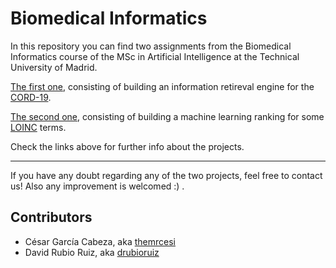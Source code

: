 # Biomedical Informatics

In this repository you can find two assignments from the Biomedical Informatics course of the MSc in Artificial Intelligence at the Technical University of Madrid.

[The first one](https://github.com/themrcesi/Biomedical-Informatics/tree/main/Information%20Retrieval%20Engine), consisting of building an information retireval engine for the [CORD-19](https://github.com/allenai/cord19).

[The second one](https://github.com/themrcesi/Biomedical-Informatics/tree/main/Marchine%20Learning%20Ranking), consisting of building a machine learning ranking for some [LOINC](https://loinc.org/) terms.

Check the links above for further info about the projects.

---

If you have any doubt regarding any of the two projects, feel free to contact us! Also any improvement is welcomed :) .

## Contributors
- César García Cabeza, aka [themrcesi](https://github.com/themrcesi)
- David Rubio Ruiz, aka [drubioruiz](https://github.com/drubioruiz)

